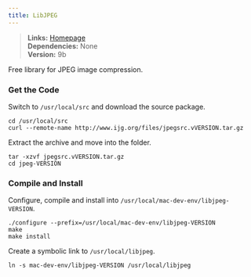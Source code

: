 ```yaml
---
title: LibJPEG
---
```


> **Links:** [Homepage](http://www.ijg.org/)  
> **Dependencies:** None  
> **Version:** <span id="version">9b</span>

Free library for JPEG image compression.


### Get the Code

Switch to `/usr/local/src` and download the source package.

	cd /usr/local/src
	curl --remote-name http://www.ijg.org/files/jpegsrc.vVERSION.tar.gz

Extract the archive and move into the folder.

	tar -xzvf jpegsrc.vVERSION.tar.gz
	cd jpeg-VERSION


### Compile and Install

Configure, compile and install into `/usr/local/mac-dev-env/libjpeg-VERSION`.

	./configure --prefix=/usr/local/mac-dev-env/libjpeg-VERSION
	make
	make install

Create a symbolic link to `/usr/local/libjpeg`.

	ln -s mac-dev-env/libjpeg-VERSION /usr/local/libjpeg
